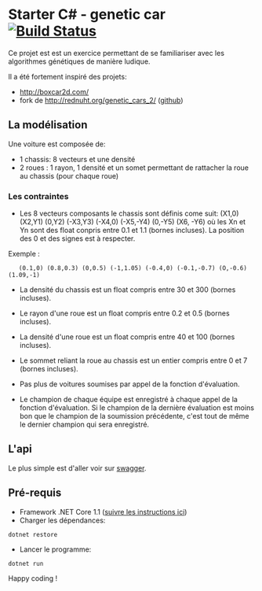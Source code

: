 # Starter C# - genetic car [![Build Status](https://travis-ci.org/sebastienD/genetic-car.svg?branch=master)](https://travis-ci.org/sebastienD/genetic-car)

Ce projet est est un exercice permettant de se familiariser avec les algorithmes génétiques de manière ludique.

Il a été fortement inspiré des projets:
* http://boxcar2d.com/
* fork de http://rednuht.org/genetic_cars_2/ ([github](https://github.com/red42/HTML5_Genetic_Cars))

## La modélisation

Une voiture est composée de:
* 1 chassis: 8 vecteurs et une densité
* 2 roues : 1 rayon, 1 densité et un somet permettant de rattacher la roue au chassis (pour chaque roue)

### Les contraintes

* Les 8 vecteurs composants le chassis sont définis come suit:
(X1,0) (X2,Y1) (0,Y2) (-X3,Y3) (-X4,0) (-X5,-Y4) (0,-Y5) (X6, -Y6)
où les Xn et Yn sont des float conpris entre 0.1 et 1.1 (bornes incluses).
La position des 0 et des signes est à respecter.

Exemple :
```
   (0.1,0) (0.8,0.3) (0,0.5) (-1,1.05) (-0.4,0) (-0.1,-0.7) (O,-0.6) (1.09,-1)
```

* La densité du chassis est un float compris entre 30 et 300 (bornes incluses).

* Le rayon d'une roue est un float compris entre 0.2 et 0.5 (bornes incluses).

* La densité d'une roue est un float compris entre 40 et 100 (bornes incluses).

* Le sommet reliant la roue au chassis est un entier compris entre 0 et 7 (bornes incluses).

* Pas plus de voitures soumises par appel de la fonction d'évaluation.

* Le champion de chaque équipe est enregistré à chaque appel de la fonction d'évaluation.
Si le champion de la dernière évaluation est moins bon que le champion de la soumission précédente, c'est tout de même le dernier champion qui sera enregistré.

## L'api

Le plus simple est d'aller voir sur [swagger](https://gen-car-1.cleverapps.io/swagger-ui.html).

## Pré-requis

* Framework .NET Core 1.1 ([suivre les instructions ici](https://www.microsoft.com/net/core))
* Charger les dépendances:
```
dotnet restore
```
* Lancer le programme:
```
dotnet run
```

Happy coding !
